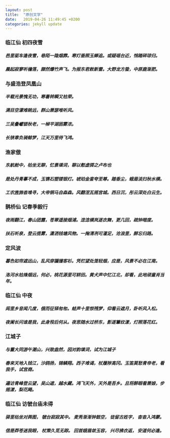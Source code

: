 ```yaml
---
layout: post
title:  "原创文学"
date:   2019-04-26 11:49:45 +0200
categories: jekyll update
---
```

<h3>临江仙  初四夜雪</h3>
<h5>邑里驱车逢夜雪，巷陌一隐烟霏。寒灯垂照玉蝉追。或疑瑶台近，悄踏碎琼归。</h5>
<h5>晨起寂寥听檐落，謋然爆竹声飞。为报东君敕新雷。大野龙方蛰，中原鹿渐肥。</h5>

<h3>与盛浩登凤凰山</h3>
<h5>半载光景愧无功，寒暑转瞬又枯荣。</h5>
<h5>满目空濛难眺远，群山萧瑟唯听风。</h5>
<h5>三吴叠巘锁秋老，一棹平湖困雾浓。</h5>
<h5>长铗辜负骑鲸梦，江天万里待飞鸿。</h5>

<h3>渔家傲</h3>    
<h5>东航舱中，枯坐无聊，忆景填词，聊以慰虚掷之卢布也</h5>
<h5>是处丹青摹不成，玉镌石塑镂银灯。琥珀金銮夸至尊。踏香尘，蛾眉淡扫秋水横。</h5>
<h5>工农旌旆杳难寻，大帝铜马自森森。风翻涅瓦摇宫城。西日沉，彤云深处白云生。</h5>

<h3>鹊桥仙  记春季毅行</h3>
<h5>夜雨翻江，春山团露，苍翠遥接烟浦。淰淰横岚逐衣舞，更几回，疏钟暗度。</h5>
<h5>扶石听泉，登云揽雾，潇洒钱塘风物。一掬清冽可濯足，沧浪里，醉忘归路。</h5>

<h3>定风波</h3>
<h5>暮色如帘遮远山，乱风穿牖撞客衫。凭栏望处笼轻烟，应是，风景不必在江南。</h5>
<h5>洛河水枯烽烟远，何必，桃花源里可耕田。黄犬声中忆江北，却看，此地顽童肖当年。</h5>

<h3>临江仙   中夜 </h3>
<h5>闾里乡音闻几度，俄而征铎匆匆。蛙声十里惊残梦，仰看云遮月，卧听风入松。</h5>
<h5>夜阑长问谁是我，此身殁后何从。夜思随水过桥东，影逐簟纹漾，灯照落花红。</h5>

<h3>江城子</h3> <h5>与董大同游午潮山，兴致盎然，因对韵填词，试为江城子</h5>
<h5>春来天地入钱江，沙鸥扬，锦鳞翔。西子难谒，杖履陟高冈。玉笛莫愁青帝老，看我手，试宫商。</h5>
<h5>遍访青峰登云望，吴山遮，越水藏。鸿飞天外，天外是吾乡。且将醉眼看萧娘，步摇漾，梨花飏。</h5>

<h3>临江仙  访虢台庙未得</h3>
<h5>驿里枯坐对舆图， 虢台寂寂其中。 麦秀渐渐钟鼓空， 徒留古姓字， 杳杳入鸿蒙。</h5>
<h5>信是莽苍迷我眼， 杖策久觅无踪。 回首娥眉敛玉容， 兴尽拂衣返， 安道何必逢。</h5>

[jekyll-docs]: http://jekyllrb.com/docs/home
[jekyll-gh]:   https://github.com/jekyll/jekyll
[jekyll-talk]: https://talk.jekyllrb.com/
